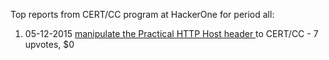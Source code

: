 Top reports from CERT/CC program at HackerOne for period all:

1. 05-12-2015 [manipulate the Practical HTTP Host header ](https://hackerone.com/reports/103546) to CERT/CC - 7 upvotes, $0
